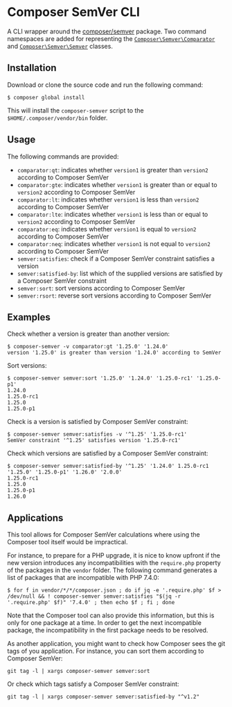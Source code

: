Composer SemVer CLI
===================

A CLI wrapper around the [composer/semver](https://github.com/composer/semver) package.
Two command namespaces are added for representing the [`Composer\Semver\Comparator`](https://github.com/composer/semver#comparator) and [`Composer\Semver\Semver`](https://github.com/composer/semver#semver) classes.

Installation
------------

Download or clone the source code and run the following command:

    $ composer global install

This will install the `composer-semver` script to the `$HOME/.composer/vendor/bin` folder.

Usage
-----

The following commands are provided:

* `comparator:qt`: indicates whether `version1` is greater than `version2` according to Composer SemVer
* `comparator:gte`: indicates whether `version1` is greater than or equal to `version2` according to Composer SemVer
* `comparator:lt`: indicates whether `version1` is less than `version2` according to Composer SemVer
* `comparator:lte`: indicates whether `version1` is less than or equal to `version2` according to Composer SemVer
* `comparator:eq`:  indicates whether `version1` is equal to `version2` according to Composer SemVer
* `comparator:neq`:  indicates whether `version1` is not equal to `version2` according to Composer SemVer
* `semver:satisfies`: check if a Composer SemVer constraint satisfies a version
* `semver:satisfied-by`: list which of the supplied versions are satisfied by a Composer SemVer constraint
* `semver:sort`: sort versions according to Composer SemVer
* `semver:rsort`: reverse sort versions according to Composer SemVer

Examples
--------

Check whether a version is greater than another version:

    $ composer-semver -v comparator:gt '1.25.0' '1.24.0'
    version '1.25.0' is greater than version '1.24.0' according to SemVer

Sort versions:

    $ composer-semver semver:sort '1.25.0' '1.24.0' '1.25.0-rc1' '1.25.0-p1'
    1.24.0
    1.25.0-rc1
    1.25.0
    1.25.0-p1

Check is a version is satisfied by Composer SemVer constraint:

    $ composer-semver semver:satisfies -v '^1.25' '1.25.0-rc1'
    SemVer constraint '^1.25' satisfies version '1.25.0-rc1'

Check which versions are satisfied by a Composer SemVer constraint:

    $ composer-semver semver:satisfied-by '^1.25' '1.24.0' 1.25.0-rc1 '1.25.0' '1.25.0-p1' '1.26.0' '2.0.0'
    1.25.0-rc1
    1.25.0
    1.25.0-p1
    1.26.0

Applications
------------

This tool allows for Composer SemVer calculations where using the Composer tool itself would be impractical.

For instance, to prepare for a PHP upgrade, it is nice to know upfront if the new version introduces any incompatibilities with the `require.php` property of the packages in the `vendor` folder. The following command generates a list of packages that are incompatible with PHP 7.4.0:

    $ for f in vendor/*/*/composer.json ; do if jq -e '.require.php' $f > /dev/null && ! composer-semver semver:satisfies "$(jq -r '.require.php' $f)" '7.4.0' ; then echo $f ; fi ; done

Note that the Composer tool can also provide this information, but this is only for one package at a time. In order to get the next incompatible package, the incompatibility in the first package needs to be resolved.


As another application, you might want to check how Composer sees the git tags of you application. For instance, you can sort them according to Composer SemVer:

    git tag -l | xargs composer-semver semver:sort

Or check which tags satisfy a Composer SemVer constraint:

    git tag -l | xargs composer-semver semver:satisfied-by "^v1.2"
